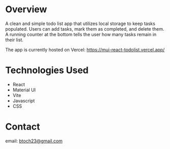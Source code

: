 # Overview

A clean and simple todo list app that utilizes local storage to keep tasks populated. Users can add tasks, mark them as completed, and delete them. A running counter at the bottom tells the user how many tasks remain in their list.

The app is currently hosted on Vercel: https://mui-react-todolist.vercel.app/

# Technologies Used

<ul>
  <li>React</li>
  <li>Material UI</li>
  <li>Vite</li>
  <li>Javascript</li>
  <li>CSS</li>
</ul>

# Contact

email: btoch23@gmail.com
